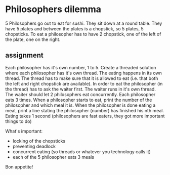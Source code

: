 # Philosophers dilemma

5 Philosophers go out to eat for sushi. They sit down at a round table. They have 5 plates and between the plates is a chopstick, so 5 plates, 5 chopsticks. To eat a philosopher has to have 2 chopstick, one of the left of the plate, one on the right.

## assignment
Each philosopher has it's own number, 1 to 5. 
Create a threaded solution where each philosopher has it's own thread. The eating happens in its own thread. The thread has to make sure that it is allowed to eat (i.e. that both the left and right chopstick are available). In order to eat the philosopher (in the thread) has to ask the waiter first. The waiter runs in it's own thread. The waiter should let 2 philosophers eat concurrently. Each philosopher eats 3 times. When a philosopher starts to eat, print the number of the philosopher and which meal it is. When the philosopher is done eating a meal, print a line stating the philosopher (number) has finished his nth meal. Eating takes 1 second (philosophers are fast eaters, they got more important things to do)

What's important:
- locking of the chopsticks
- preventing deadlock
- concurrent eating (so threads or whatever you technology calls it)
- each of the 5 philosopher eats 3 meals

Bon appetite!

